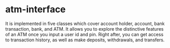 # atm-interface

It is implemented in five classes which cover account holder, account, bank transaction, bank, and ATM.
It allows you to explore the distinctive features of an ATM once you input a user id and pin.
Right after, you can get access to transaction history, as well as make deposits, withdrawals, and transfers.
